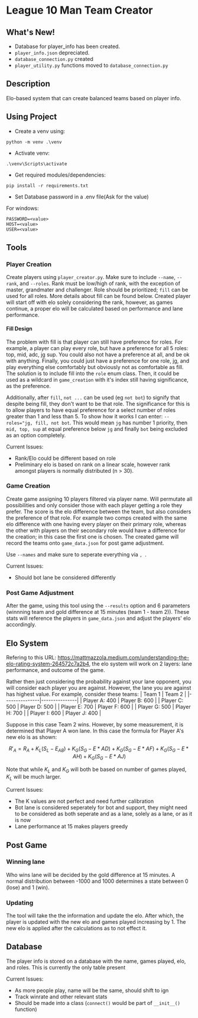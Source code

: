 # League 10 Man Team Creator

## What's New!

- Database for player_info has been created.
- `player_info.json` depreciated.
- `database_connection.py` created
- `player_utility.py` functions moved to `database_connection.py`

## Description

Elo-based system that can create balanced teams based on player info.

## Using Project

- Create a venv using:

```
python -m venv .\venv
```

- Activate venv:

```
.\venv\Scripts\activate
```

- Get required modules/dependencies:

```
pip install -r requirements.txt
```

- Set Database password in a .env file(Ask for the value)

For windows:

```
PASSWORD=<value>
HOST=<value>
USER=<value>
```

## Tools

### Player Creation

Create players using `player_creator.py`. Make sure to include `--name`, `--rank`, and `--roles`. Rank must be low/high of rank, with the exception of master, grandmater and challenger. Role should be prioritized; `fill` can be used for all roles. More details about fill can be found below.
Created player will start off with elo solely considering the rank, however, as games continue, a proper elo will be calculated based on performance and lane performance.

#### Fill Design

The problem with fill is that player can still have preference for roles. For example, a player can play every role, but have a preference for all 5 roles: top, mid, adc, jg sup. You could also not have a preference at all, and be ok with anything. Finally, you could just have a preference for one role, jg, and play everything else comfortably but obviously not as comfortable as fill. The solution is to include fill into the `role` enum class. Then, it could be used as a wildcard in `game_creation` with it's index still having significance, as the preference.

Additionally, after `fill`, `not ...` can be used (eg `not bot`) to signify that despite being fill, they don't want to be that role. The significance for this is to allow players to have equal preference for a select number of roles greater than 1 and less than 5. To show how it works I can enter: `--roles="jg, fill, not bot`. This would mean `jg` has number 1 priority, then `mid, top, sup` at equal preference below `jg` and finally `bot` being excluded as an option completely.

Current Issues:

- Rank/Elo could be different based on role
- Preliminary elo is based on rank on a linear scale, however rank amongst players is normally distributed (n > 30).

### Game Creation

Create game assigning 10 players filtered via player name. Will permutate all possibilities and only consider those with each player getting a role they prefer. The score is the elo difference between the team, but also considers the preference of that role. For example two comps created with the same elo difference with one having every player on their primary role, whereas the other with players on their secondary role would have a difference for the creation; in this case the first one is chosen. The created game will record the teams onto `game_data.json` for post game adjustment.

Use `--names` and make sure to seperate everything via `, `.

Current Issues:

- Should bot lane be considered differently

### Post Game Adjustment

After the game, using this tool using the `--results` option and 6 parameters (winnning team and gold difference at 15 minutes (team 1 - team 2)). These stats will reference the players in `game_data.json` and adjust the players' elo accordingly.

## Elo System

Refering to this URL: https://mattmazzola.medium.com/understanding-the-elo-rating-system-264572c7a2b4, the elo system will work on 2 layers: lane performance, and outcome of the game.

Rather then just considering the probability against your lane opponent, you will consider each player you are against. However, the lane you are against has highest value. For example, consider these teams:
| Team 1 | Team 2 |
|---------------|---------------|
| Player A: 400 | Player B: 600 |
| Player C: 500 | Player D: 500 |
| Player E: 700 | Player F: 600 |
| Player G: 500 | Player H: 700 |
| Player I: 600 | Player J: 400 |

Suppose in this case Team 2 wins. However, by some measurement, it is determined that Player A won lane. In this case the formula for Player A's new elo is as shown:

```math
R'_A = R_A + K_L(S_L-E_{AB}) + K_G(S_G-E*{AD})+K_G(S_G-E*{AF})+K_G(S_G-E*{AH})+K_G(S_G-E*{AJ})
```

Note that while $K_L$ and $K_G$ will both be based on number of games played, $K_L$ will be much larger.

Current Issues:

- The K values are not perfect and need further calibration
- Bot lane is considered seperately for bot and support, they might need to be considered as both seperate and as a lane, solely as a lane, or as it is now
- Lane performance at 15 makes players greedy

## Post Game

### Winning lane

Who wins lane will be decided by the gold difference at 15 minutes. A normal distribution between -1000 and 1000 determines a state between 0 (lose) and 1 (win).

### Updating

The tool will take the the information and update the elo. After which, the player is updated with the new elo and games played increasing by 1. The new elo is applied after the calculations as to not effect it.

## Database

The player info is stored on a database with the name, games played, elo, and roles. This is currently the only table present

Current Issues:

- As more people play, name will be the same, should shift to ign
- Track winrate and other relevant stats
- Should be made into a class (`connect()` would be part of `__init__()` function)
